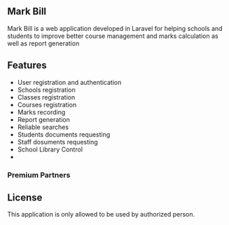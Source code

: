 
## Mark Bill

Mark Bill is a web application developed in Laravel for helping schools and students to improve better course management and marks calculation as well as report generation

## Features

- User registration and authentication
- Schools registration
- Classes registration
- Courses registration
- Marks recording
- Report generation
- Reliable searches
- Students documents requesting
- Staff dosuments requesting
- School Library Control
- 


### Premium Partners


## License

This application is only allowed to be used by authorized person.
